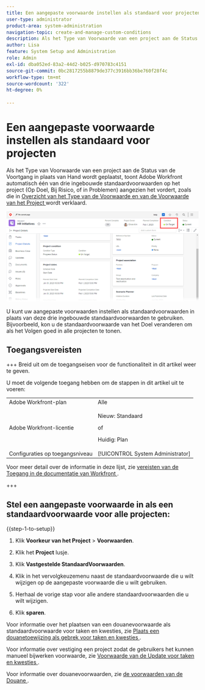 ```yaml
---
title: Een aangepaste voorwaarde instellen als standaard voor projecten
user-type: administrator
product-area: system-administration
navigation-topic: create-and-manage-custom-conditions
description: Als het Type van Voorwaarde van een project aan de Status van de Voortgang in plaats van Hand wordt geplaatst, toont Adobe Workfront automatisch één van drie ingebouwde standaardvoorwaarden op het project (Op Doel, Op Risico, of in Problemen) aangezien het vordert, zoals die in Overzicht van het Type van de Voorwaarde en van de Voorwaarde van het Project wordt verklaard.
author: Lisa
feature: System Setup and Administration
role: Admin
exl-id: dba052ed-83a2-44d2-b025-d970783c4151
source-git-commit: 0bc2817255b8879de377c3916bb36be760f28f4c
workflow-type: tm+mt
source-wordcount: '322'
ht-degree: 0%

---
```


# Een aangepaste voorwaarde instellen als standaard voor projecten

Als het Type van Voorwaarde van een project aan de Status van de Voortgang in plaats van Hand wordt geplaatst, toont Adobe Workfront automatisch één van drie ingebouwde standaardvoorwaarden op het project (Op Doel, Bij Risico, of in Problemen) aangezien het vordert, zoals die in [ Overzicht van het Type van de Voorwaarde en van de Voorwaarde van het Project ](../../../manage-work/projects/manage-projects/project-condition-and-condition-type.md) wordt verklaard.

![](assets/condition-in-project-header-nwe.png)

U kunt uw aangepaste voorwaarden instellen als standaardvoorwaarden in plaats van deze drie ingebouwde standaardvoorwaarden te gebruiken. Bijvoorbeeld, kon u de standaardvoorwaarde van het Doel veranderen om als het Volgen goed in alle projecten te tonen.

## Toegangsvereisten

+++ Breid uit om de toegangseisen voor de functionaliteit in dit artikel weer te geven.

U moet de volgende toegang hebben om de stappen in dit artikel uit te voeren:

<table style="table-layout:auto"> 
 <col> 
 <col> 
 <tbody> 
  <tr> 
   <td role="rowheader">Adobe Workfront-plan</td> 
   <td>Alle</td> 
  </tr> 
  <tr> 
  <tr> 
   <td role="rowheader">Adobe Workfront-licentie</td> 
   <td><p>Nieuw: Standaard</p>
       <p>of</p>
       <p>Huidig: Plan</p></td>
  </tr> 
  </tr> 
  <tr> 
   <td role="rowheader">Configuraties op toegangsniveau</td> 
   <td>[!UICONTROL System Administrator]</td>
  </tr> 
 </tbody> 
</table>

Voor meer detail over de informatie in deze lijst, zie [ vereisten van de Toegang in de documentatie van Workfront ](/help/quicksilver/administration-and-setup/add-users/access-levels-and-object-permissions/access-level-requirements-in-documentation.md).

+++

## Stel een aangepaste voorwaarde in als een standaardvoorwaarde voor alle projecten:

{{step-1-to-setup}}

1. Klik **Voorkeur van het Project** > **Voorwaarden**.

1. Klik het **Project** lusje.
1. Klik **Vastgestelde StandaardVoorwaarden**.
1. Klik in het vervolgkeuzemenu naast de standaardvoorwaarde die u wilt wijzigen op de aangepaste voorwaarde die u wilt gebruiken.
1. Herhaal de vorige stap voor alle andere standaardvoorwaarden die u wilt wijzigen.
1. Klik **sparen**.

Voor informatie over het plaatsen van een douanevoorwaarde als standaardvoorwaarde voor taken en kwesties, zie [ Plaats een douanetoewijzing als gebrek voor taken en kwesties ](../../../administration-and-setup/customize-workfront/create-manage-custom-conditions/set-custom-condition-default-tasks-issues.md).

Voor informatie over vestiging een project zodat de gebruikers het kunnen manueel bijwerken voorwaarde, zie [ Voorwaarde van de Update voor taken en kwesties ](../../../manage-work/projects/updating-work-in-a-project/update-condition-for-tasks-and-issues.md).

Voor informatie over douanevoorwaarden, zie [ de voorwaarden van de Douane ](../../../administration-and-setup/customize-workfront/create-manage-custom-conditions/custom-conditions.md).
